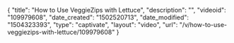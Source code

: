 {
    "title": "How to Use VeggieZips with Lettuce",
    "description": "",
    "videoid": "109979608",
    "date_created": "1502520713",
    "date_modified": "1504323393",
    "type": "captivate",
    "layout": "video",
    "url": "\/v\/how-to-use-veggiezips-with-lettuce\/109979608"
}